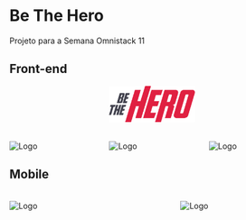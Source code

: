 # Be The Hero

Projeto para a Semana Omnistack 11


## Front-end
<p align="center">
      <img src="https://github.com/CesarBalzer/BeTheHero/blob/master/frontend/src/assets/logo.svg" alt="Logo" width="30%">
</p>
<br />
<div style="display:flex;width: 100%; align-items: center; justify-content: space-between;">
    <img src="http://kdsistemasweb.com.br/public/logon1.png" alt="Logo" width="30%">
    <img src="http://kdsistemasweb.com.br/public/profile1.png" alt="Logo" width="30%">
    <img src="http://kdsistemasweb.com.br/public/newincident1.png" alt="Logo" width="30%">
</div>

## Mobile

<br />
<div style="display:flex;width: 100%; align-items: center; justify-content: space-between;">
    <img src="http://kdsistemasweb.com.br/public/mobile1.png" alt="Logo" width="40%">
    <img src="http://kdsistemasweb.com.br/public/mobile2.png" alt="Logo" width="40%">
</div>
 
 
